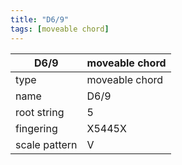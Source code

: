 ```yaml
---
title: "D6/9"
tags: [moveable chord]
---
```


|D6/9|moveable chord|
|---|---|
|type|moveable chord|
|name|D6/9|
|root string|5|
|fingering|X5445X|
|scale pattern|V|
